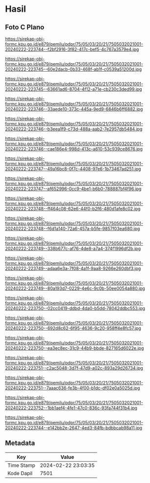 # Hasil

## Foto C Plano

https://sirekap-obj-formc.kpu.go.id/e879/pemilu/pdpr/75/05/03/20/21/7505032021001-20240222-223744--f2bf2916-3f82-417c-bef5-4c767a3579e4.jpg

https://sirekap-obj-formc.kpu.go.id/e879/pemilu/pdpr/75/05/03/20/21/7505032021001-20240222-223745--60e2dacb-0b33-468f-ab1f-c0539a51200d.jpg

https://sirekap-obj-formc.kpu.go.id/e879/pemilu/pdpr/75/05/03/20/21/7505032021001-20240222-223745--63661ad6-8704-4f12-a71e-cb230c3ded99.jpg

https://sirekap-obj-formc.kpu.go.id/e879/pemilu/pdpr/75/05/03/20/21/7505032021001-20240222-223746--33aede10-373c-445a-9ed9-6846b6ff6882.jpg

https://sirekap-obj-formc.kpu.go.id/e879/pemilu/pdpr/75/05/03/20/21/7505032021001-20240222-223746--b3eea1f9-c73d-488a-aab2-7e2957db5484.jpg

https://sirekap-obj-formc.kpu.go.id/e879/pemilu/pdpr/75/05/03/20/21/7505032021001-20240222-223746--cae186e4-998d-413c-a610-53c939ce8676.jpg

https://sirekap-obj-formc.kpu.go.id/e879/pemilu/pdpr/75/05/03/20/21/7505032021001-20240222-223747--49a16bc8-0f7c-4408-97e6-1b73467ad251.jpg

https://sirekap-obj-formc.kpu.go.id/e879/pemilu/pdpr/75/05/03/20/21/7505032021001-20240222-223747--af652996-0cc9-4be1-b6b0-788887bf4f96.jpg

https://sirekap-obj-formc.kpu.go.id/e879/pemilu/pdpr/75/05/03/20/21/7505032021001-20240222-223748--ff464c08-62e6-44f0-b2f6-480d1afe8c02.jpg

https://sirekap-obj-formc.kpu.go.id/e879/pemilu/pdpr/75/05/03/20/21/7505032021001-20240222-223748--f6d1a140-72a6-457a-b5fe-9857f03ea680.jpg

https://sirekap-obj-formc.kpu.go.id/e879/pemilu/pdpr/75/05/03/20/21/7505032021001-20240222-223749--338b677c-af76-4de8-a7a4-374f1996df2b.jpg

https://sirekap-obj-formc.kpu.go.id/e879/pemilu/pdpr/75/05/03/20/21/7505032021001-20240222-223749--adaa6e3a-7f08-4a1f-9aa8-9266e260dbf3.jpg

https://sirekap-obj-formc.kpu.go.id/e879/pemilu/pdpr/75/05/03/20/21/7505032021001-20240222-223749--80a193d7-0229-4e6c-9c0b-50ee0054a880.jpg

https://sirekap-obj-formc.kpu.go.id/e879/pemilu/pdpr/75/05/03/20/21/7505032021001-20240222-223750--02cc0419-ddbd-4da0-b5dd-78042ddbc553.jpg

https://sirekap-obj-formc.kpu.go.id/e879/pemilu/pdpr/75/05/03/20/21/7505032021001-20240222-223750--692d8c62-6f95-4636-9c20-958ff4e8fc57.jpg

https://sirekap-obj-formc.kpu.go.id/e879/pemilu/pdpr/75/05/03/20/21/7505032021001-20240222-223750--ea3ec8ec-31c9-44b9-bbde-827165d6022e.jpg

https://sirekap-obj-formc.kpu.go.id/e879/pemilu/pdpr/75/05/03/20/21/7505032021001-20240222-223751--c2ac5048-3d7f-47d9-a02c-893a29d26734.jpg

https://sirekap-obj-formc.kpu.go.id/e879/pemilu/pdpr/75/05/03/20/21/7505032021001-20240222-223751--7aaac636-fe3b-4f00-b1dc-df02e0a5025d.jpg

https://sirekap-obj-formc.kpu.go.id/e879/pemilu/pdpr/75/05/03/20/21/7505032021001-20240222-223752--1bb1aef4-4fe1-47c0-836c-93fa744f31b4.jpg

https://sirekap-obj-formc.kpu.go.id/e879/pemilu/pdpr/75/05/03/20/21/7505032021001-20240222-223744--e142bb2e-2647-4ed3-84fb-bdbbcab98a11.jpg


## Metadata

| Key        | Value               |
| ---------- | ------------------- |
| Time Stamp | 2024-02-22 23:03:35 |
| Kode Dapil | 7501                |



